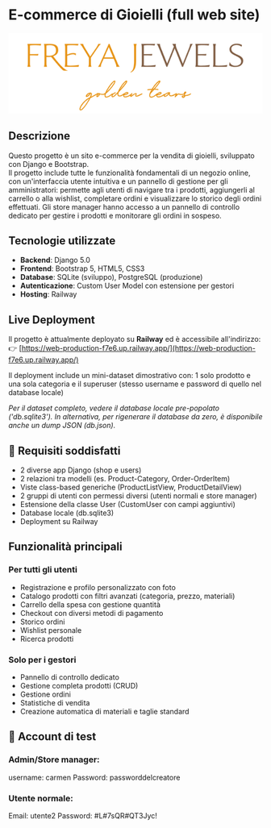 # E-commerce di Gioielli (full web site)
![Logo FREYA JEWELS](static/images/logo.png)

## Descrizione

Questo progetto è un sito e-commerce per la vendita di gioielli, sviluppato con Django e Bootstrap.  
Il progetto include tutte le funzionalità fondamentali di un negozio online, con un'interfaccia utente intuitiva e un pannello di gestione per gli amministratori: 
permette agli utenti di navigare tra i prodotti, aggiungerli al carrello o alla wishlist, completare ordini e visualizzare lo storico degli ordini effettuati. 
Gli store manager hanno accesso a un pannello di controllo dedicato per gestire i prodotti e monitorare gli ordini in sospeso.

## Tecnologie utilizzate
- **Backend**: Django 5.0
- **Frontend**: Bootstrap 5, HTML5, CSS3
- **Database**: SQLite (sviluppo), PostgreSQL (produzione)
- **Autenticazione**: Custom User Model con estensione per gestori
- **Hosting**: Railway

## Live Deployment
Il progetto è attualmente deployato su **Railway** ed è accessibile all'indirizzo:  
👉 [https://web-production-f7e6.up.railway.app/](https://web-production-f7e6.up.railway.app/)

Il deployment include un mini-dataset dimostrativo con: 
1 solo prodotto e una sola categoria e il superuser (stesso username e password di quello nel database locale)

*Per il dataset completo, vedere il database locale pre-popolato ('db.sqlite3'). 
In alternativa, per rigenerare il database da zero, è disponibile anche un dump JSON (db.json).*


## 📝 Requisiti soddisfatti
- 2 diverse app Django (shop e users)
- 2 relazioni tra modelli (es. Product-Category, Order-OrderItem)
- Viste class-based generiche (ProductListView, ProductDetailView)
- 2 gruppi di utenti con permessi diversi (utenti normali e store manager)
- Estensione della classe User (CustomUser con campi aggiuntivi)
- Database locale (db.sqlite3)
- Deployment su Railway


## Funzionalità principali
### Per tutti gli utenti
-  Registrazione e profilo personalizzato con foto
-  Catalogo prodotti con filtri avanzati (categoria, prezzo, materiali)
-  Carrello della spesa con gestione quantità
-  Checkout con diversi metodi di pagamento
-  Storico ordini
-  Wishlist personale
-  Ricerca prodotti

### Solo per i gestori
-  Pannello di controllo dedicato
-  Gestione completa prodotti (CRUD)
-  Gestione ordini
-  Statistiche di vendita
-  Creazione automatica di materiali e taglie standard



## 👥 Account di test
### Admin/Store manager:

username: carmen
Password: passworddelcreatore

### Utente normale:

Email: utente2
Password: #L#7sQR#QT3Jyc!







